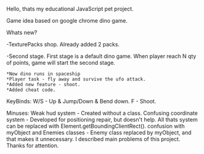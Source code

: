 Hello, thats my educational JavaScript pet project.

Game idea based on google chrome dino game.

Whats new?

-TexturePacks shop. Already added 2 packs.

-Second stage. First stage is a default dino game. When player reach N qty of points, game will start the second stage.
		
	*Now dino runs in spaceship
	*Player task - fly away and survive the ufo attack.
	*Added new feature - shoot.
	*Added cheat code.

KeyBinds:
	W/S - Up & Jump/Down & Bend down.
	F - Shoot.

Minuses:
	Weak hud system - Created without a class.
	Confusing coordinate system - Developed for positioning repair, but doesn't help. All thats system can be replaced with Element.getBoundingClientRect().
	confusion with myObject and Enemies classes - Enemy class replaced by myObject, and that makes it unnecessary.
I described main problems of this project. 
Thanks for attention.
